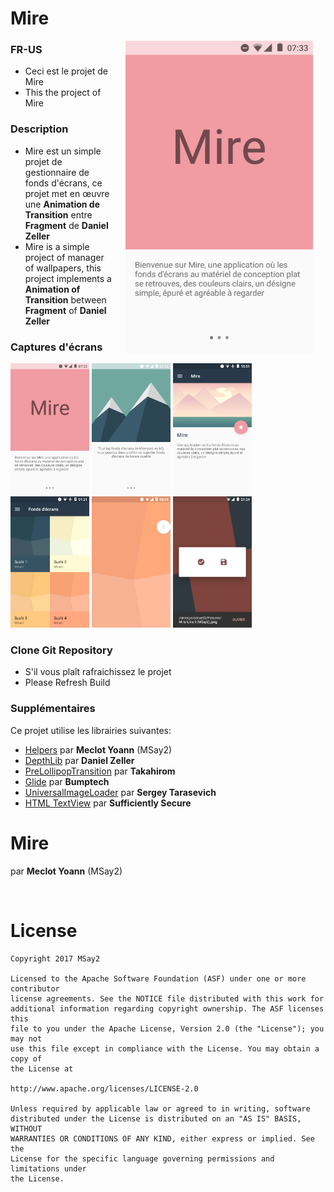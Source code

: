 # Mire

<img src="screenshots/mire_01.png" width="300" align="right" hspace="20">

### FR-US
* Ceci est le projet de Mire
* This the project of Mire


### Description
* Mire est un simple projet de gestionnaire de fonds d'écrans, ce projet met en œuvre une **Animation de Transition** entre **Fragment** de **Daniel Zeller**
* Mire is a simple project of manager of wallpapers, this project implements a **Animation of Transition** between **Fragment** of **Daniel Zeller**


### Captures d'écrans
<img src="screenshots/mire_01.png" width="25%">
<img src="screenshots/mire_02.png" width="25%">
<img src="screenshots/mire_03.png" width="25%">
<img src="screenshots/mire_04.png" width="25%">
<img src="screenshots/mire_05.png" width="25%">
<img src="screenshots/snackbar_two_lines.png" width="25%">


### Clone Git Repository
* S'il vous plaît rafraichissez le projet
* Please Refresh Build


### Supplémentaires
Ce projet utilise les librairies suivantes:
* [Helpers](https://github.com/msay2) par **Meclot Yoann** (MSay2)
* [DepthLib](https://github.com/danielzeller/Depth-LIB-Android-) par **Daniel Zeller**
* [PreLollipopTransition](https://github.com/takahirom/PreLollipopTransition) par **Takahirom**
* [Glide](https://github.com/bumptech/glide) par **Bumptech**
* [UniversalImageLoader](https://github.com/nostra13/Android-Universal-Image-Loader) par **Sergey Tarasevich**
* [HTML TextView](https://github.com/SufficientlySecure/html-textview) par **Sufficiently Secure**


# Mire
par **Meclot Yoann** (MSay2)

 
 # License


```
Copyright 2017 MSay2

Licensed to the Apache Software Foundation (ASF) under one or more contributor
license agreements. See the NOTICE file distributed with this work for
additional information regarding copyright ownership. The ASF licenses this
file to you under the Apache License, Version 2.0 (the "License"); you may not
use this file except in compliance with the License. You may obtain a copy of
the License at

http://www.apache.org/licenses/LICENSE-2.0

Unless required by applicable law or agreed to in writing, software
distributed under the License is distributed on an "AS IS" BASIS, WITHOUT
WARRANTIES OR CONDITIONS OF ANY KIND, either express or implied. See the
License for the specific language governing permissions and limitations under
the License.
```
